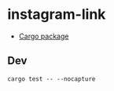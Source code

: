 # instagram-link

* [Cargo package](https://crates.io/crates/instagram-link)

## Dev

```
cargo test -- --nocapture
```
